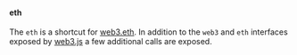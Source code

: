 
#### eth
The `eth` is a shortcut for [web3.eth](https://github.com/ethereumproject/wiki/wiki/JavaScript-API#web3eth). In addition to the `web3` and `eth` interfaces exposed by [web3.js](https://github.com/ethereumproject/web3.js) a few additional calls are exposed.
